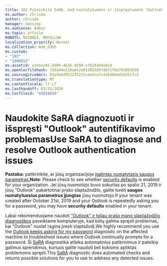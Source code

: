```yaml
---
title: 182 Paleiskite SaRA, kad nustatytumėte ir išspręstumėte "Outlook" autentifikavimo problemas
ms.author: chrisda
author: chrisda
manager: dansimp
ms.audience: Admin
ms.topic: article
ROBOTS: NOINDEX, NOFOLLOW
localization_priority: Normal
ms.collection: Adm_O365
ms.custom:
- "182"
- "1800012"
ms.assetid: a3a5ea91-6989-4616-9290-c7b24484e8c8
ms.openlocfilehash: 150a64e110a6e2e013952d97d811f0e791803d39
ms.sourcegitcommit: 92e9a649532f5231ceedcafc4d14b8ad18d517c2
ms.translationtype: MT
ms.contentlocale: lt-LT
ms.lasthandoff: 03/31/2020
ms.locfileid: "43059816"
---
```

# <a name="use-sara-to-diagnose-and-resolve-outlook-authentication-issues"></a><span data-ttu-id="61cef-102">Naudokite SaRA diagnozuoti ir išspręsti "Outlook" autentifikavimo problemas</span><span class="sxs-lookup"><span data-stu-id="61cef-102">Use SaRA to diagnose and resolve Outlook authentication issues</span></span>

<span data-ttu-id="61cef-103">**Pastaba:** patikrinkite, ar jūsų organizacijoje [įgalintas numatytasis saugos parametras.](http://aka.ms/securitydefaults)</span><span class="sxs-lookup"><span data-stu-id="61cef-103">**Note**: Please check to see whether [security defaults](http://aka.ms/securitydefaults) is enabled for your organization.</span></span> <span data-ttu-id="61cef-104">Jei jūsų nuomotojo buvo sukurtas po spalio 21, 2019 ir jūsų "Outlook" pakartotinai prašo slaptažodžio, galite turėti **saugos numatytuosius parametrus įjungtas** jūsų nuomotojo.</span><span class="sxs-lookup"><span data-stu-id="61cef-104">If your tenant was created after October 21st, 2019 and your Outlook is repeatedly asking you for a password, you may have **security defaults** enabled in your tenant.</span></span>

<span data-ttu-id="61cef-105">Labai rekomenduojame naudoti ["Outlook" ir toliau prašo mano slaptažodžio diagnostikos](https://aka.ms/SaRA-OutlookPwdPrompt-Alchemy) paveiktame kompiuteryje, kad būtų galima spręsti problemas, kai "Outlook" nuolat ragina įvesti slaptažodį.</span><span class="sxs-lookup"><span data-stu-id="61cef-105">We highly recommend you use the [Outlook keeps asking for my password](https://aka.ms/SaRA-OutlookPwdPrompt-Alchemy) diagnostic on the affected machine to troubleshoot issues where Outlook continually prompts for a password.</span></span> <span data-ttu-id="61cef-106">Ši [SaRA](https://diagnostics.office.com/#/) diagnostika atlieka automatinius patikrinimus ir pateikia galimus sprendimus, kuriuos galite naudoti bet kokioms aptiktas problemoms spręsti.</span><span class="sxs-lookup"><span data-stu-id="61cef-106">This [SaRA](https://diagnostics.office.com/#/) diagnostic does automated checks and returns possible solutions for you to use to address any detected issues.</span></span>
